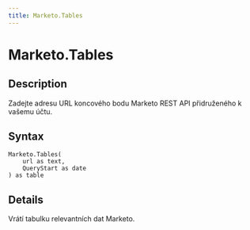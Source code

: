 ```yaml
---
title: Marketo.Tables
---
```


# Marketo.Tables


## Description

Zadejte adresu URL koncového bodu Marketo REST API přidruženého k vašemu účtu.


## Syntax

```powerquery
Marketo.Tables(
    url as text,
    QueryStart as date
) as table
```


## Details

Vrátí tabulku relevantních dat Marketo.


